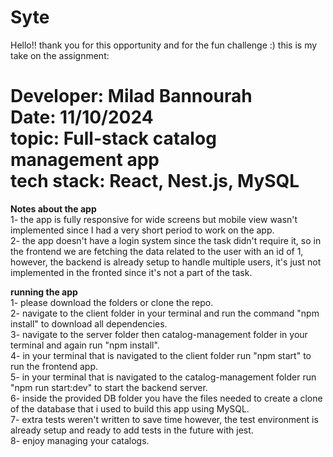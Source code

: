 # Syte
Hello!! thank you for this opportunity and for the fun challenge :) this is my take on the assignment:  

Developer: Milad Bannourah  
Date: 11/10/2024  
topic: Full-stack catalog management app  
tech stack: React, Nest.js, MySQL  
========================================================================

**Notes about the app**  
1- the app is fully responsive for wide screens but mobile view wasn't implemented since I had a very short period to work on the app.  
2- the app doesn't have a login system since the task didn't require it, so in the frontend we are fetching the data related to the user with an id of 1, however, the backend is already setup to handle multiple users, it's just not implemented in the fronted since it's not a part of the task.

**running the app**  
1- please download the folders or clone the repo.  
2- navigate to the client folder in your terminal and run the command "npm install" to download all dependencies.  
3- navigate to the server folder then catalog-management folder in your terminal and again run "npm install".  
4- in your terminal that is navigated to the client folder run "npm start" to run the frontend app.  
5- in your terminal that is navigated to the catalog-management folder run "npm run start:dev" to start the backend server.  
6- inside the provided DB folder you have the files needed to create a clone of the database that i used to build this app using MySQL.  
7- extra tests weren't written to save time however, the test environment is already setup and ready to add tests in the future with jest.  
8- enjoy managing your catalogs.
